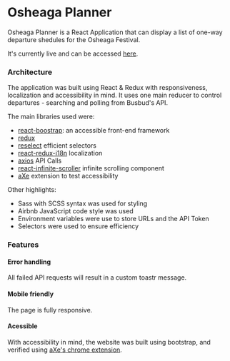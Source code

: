 # Osheaga Planner

Osheaga Planner is a React Application that can display a list of one-way departure shedules for the Osheaga Festival.

It's currently live and can be accessed [here](https://powerful-ocean-56732.herokuapp.com).

### Architecture

The application was built using React & Redux with responsiveness, localization and accessibility in mind. It uses one main reducer to control departures - searching and polling from Busbud's API.
    
The main libraries used were:
 - [react-boostrap](https://react-bootstrap.github.io): an accessible front-end framework
 - [redux](https://redux.js.org)
 - [reselect](https://github.com/reduxjs/reselect) efficient selectors
 - [react-redux-i18n](https://github.com/artisavotins/react-redux-i18n) localization
 - [axios](https://github.com/axios/axios) API Calls
 - [react-infinite-scroller](https://github.com/CassetteRocks/react-infinite-scroller) infinite scrolling component
 - [aXe](https://chrome.google.com/webstore/detail/axe/lhdoppojpmngadmnindnejefpokejbdd) extension to test accessibility

Other highlights:
- Sass with SCSS syntax was used for styling
- Airbnb JavaScript code style was used
- Environment variables were use to store URLs and the API Token
- Selectors were used to ensure efficiency 

### Features

#### Error handling
All failed API requests will result in a custom toastr message.

#### Mobile friendly
The page is fully responsive.

#### Acessible
With accessibility in mind, the website was built using bootstrap, and verified using [aXe's chrome extension](https://chrome.google.com/webstore/detail/axe/lhdoppojpmngadmnindnejefpokejbdd).
